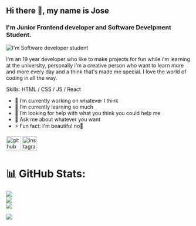 
## Hi there 👋, my name is Jose
### I'm Junior Frontend developer and Software Develpment Student.
![I'm Software developer student](https://firebasestorage.googleapis.com/v0/b/githubprofile-26563.appspot.com/o/2.png?alt=media&token=7c85af25-b453-43bb-a496-4a04e66db10d)

I'm an 19 year developer who like to make projects for fun while i'm learning at the university, personally i'm a creative person who want to learn more and more every day and a think that's made me special. I love the world of coding in all the way.

Skills:  HTML / CSS / JS / React

- 🔭 I’m currently working on whatever I think 
- 🌱 I’m currently learning so much 
- 🤔 I’m looking for help with what you think you could help me 
- 💬 Ask me about whatever you want 
- ⚡ Fun fact: I'm beautiful no🧢 


[<img src='https://cdn.jsdelivr.net/npm/simple-icons@3.0.1/icons/github.svg' alt='github' height='40'>](https://github.com/Eljosecito)  [<img src='https://cdn.jsdelivr.net/npm/simple-icons@3.0.1/icons/instagram.svg' alt='instagram' height='40'>](https://www.instagram.com/josecito_ucny/)  

# 📊 GitHub Stats:
![](https://github-readme-stats.vercel.app/api?username=Eljosecito&theme=dark&hide_border=false&include_all_commits=false&count_private=false)<br/>
![](https://github-readme-streak-stats.herokuapp.com/?user=Eljosecito&theme=dark&hide_border=false)<br/>
![](https://github-readme-stats.vercel.app/api/top-langs/?username=Eljosecito&theme=dark&hide_border=false&include_all_commits=false&count_private=false&layout=compact)


[![](https://visitcount.itsvg.in/api?id=Eljosecito&icon=7&color=0)](https://visitcount.itsvg.in)


